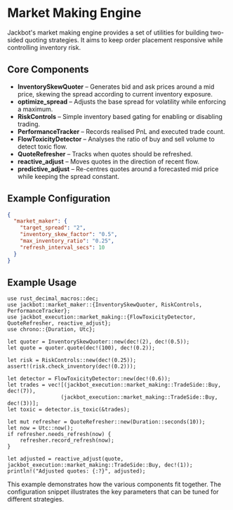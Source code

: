 # Market Making Engine

Jackbot's market making engine provides a set of utilities for building two-sided quoting strategies. It aims to keep order placement responsive while controlling inventory risk.

## Core Components

- **InventorySkewQuoter** – Generates bid and ask prices around a mid price, skewing the spread according to current inventory exposure.
- **optimize_spread** – Adjusts the base spread for volatility while enforcing a maximum.
- **RiskControls** – Simple inventory based gating for enabling or disabling trading.
- **PerformanceTracker** – Records realised PnL and executed trade count.
- **FlowToxicityDetector** – Analyses the ratio of buy and sell volume to detect toxic flow.
- **QuoteRefresher** – Tracks when quotes should be refreshed.
- **reactive_adjust** – Moves quotes in the direction of recent flow.
- **predictive_adjust** – Re-centres quotes around a forecasted mid price while keeping the spread constant.

## Example Configuration

```json
{
  "market_maker": {
    "target_spread": "2",
    "inventory_skew_factor": "0.5",
    "max_inventory_ratio": "0.25",
    "refresh_interval_secs": 10
  }
}
```

## Example Usage

```rust,no_run
use rust_decimal_macros::dec;
use jackbot::market_maker::{InventorySkewQuoter, RiskControls, PerformanceTracker};
use jackbot_execution::market_making::{FlowToxicityDetector, QuoteRefresher, reactive_adjust};
use chrono::{Duration, Utc};

let quoter = InventorySkewQuoter::new(dec!(2), dec!(0.5));
let quote = quoter.quote(dec!(100), dec!(0.2));

let risk = RiskControls::new(dec!(0.25));
assert!(risk.check_inventory(dec!(0.2)));

let detector = FlowToxicityDetector::new(dec!(0.6));
let trades = vec![(jackbot_execution::market_making::TradeSide::Buy, dec!(7)),
                 (jackbot_execution::market_making::TradeSide::Buy, dec!(3))];
let toxic = detector.is_toxic(&trades);

let mut refresher = QuoteRefresher::new(Duration::seconds(10));
let now = Utc::now();
if refresher.needs_refresh(now) {
    refresher.record_refresh(now);
}

let adjusted = reactive_adjust(quote, jackbot_execution::market_making::TradeSide::Buy, dec!(1));
println!("Adjusted quotes: {:?}", adjusted);
```

This example demonstrates how the various components fit together. The configuration snippet illustrates the key parameters that can be tuned for different strategies.
